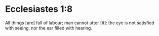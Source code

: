 # Ecclesiastes 1:8

All things [are] full of labour; man cannot utter [it]: the eye is not satisfied with seeing, nor the ear filled with hearing.